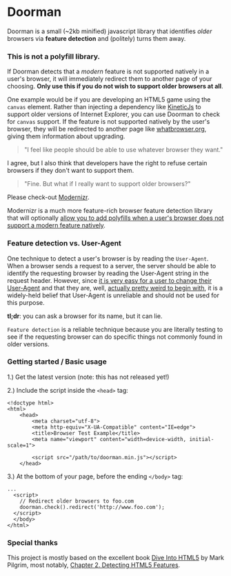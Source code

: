 # Doorman

Doorman is a small (~2kb minified) javascript library that identifies *older* browsers via **feature detection** and (politely) turns them away.

### This is not a polyfill library.

If Doorman detects that a *modern* feature is not supported natively in a user's browser, it will immediately redirect them to another page of your choosing. **Only use this if you do not wish to support older browsers at all**.

One example would be if you are developing an HTML5 game using the `canvas` element. Rather than injecting a dependency like [KineticJs](http://kineticjs.com/) to support older versions of Internet Explorer, you can use Doorman to check for `canvas` support. If the feature is not supported natively by the user's browser, they will be redirected to another page like [whatbrowser.org](http://www.whatbrowser.org), giving them information about upgrading.

> "I feel like people should be able to use whatever browser they want."

I agree, but I also think that developers have the right to refuse certain browsers if they don't want to support them.

> "Fine. But what if I really want to support older browsers?"

Please check-out [Modernizr](http://modernizr.com/docs/#whatis).

Modernizr is a much more feature-rich browser feature detection library that will optionally [allow you to add polyfills when a user's browser does not support a modern feature natively](https://github.com/Modernizr/Modernizr/wiki/HTML5-Cross-browser-Polyfills).

### Feature detection vs. User-Agent

One technique to detect a user's browser is by reading the `User-Agent`. When a browser sends a request to a server, the server should be able to identify the requesting browser by reading the User-Agent string in the request header. However, since [it is very easy for a user to change their User-Agent](http://www.howtogeek.com/113439/how-to-change-your-browsers-user-agent-without-installing-any-extensions/) and that they are, well, [actually pretty weird to begin with](http://webaim.org/blog/user-agent-string-history/), it is a widely-held belief that User-Agent is unreliable and should not be used for this purpose.

**tl;dr**: you can ask a browser for its name, but it can lie.

`Feature detection` is a reliable technique because you are literally testing to see if the requesting browser can do specific things not commonly found in older versions.

### Getting started / Basic usage

1.) Get the latest version (note: this has not released yet!)

2.) Include the script inside the `<head>` tag:

```
<!doctype html>
<html>
    <head>
        <meta charset="utf-8">
        <meta http-equiv="X-UA-Compatible" content="IE=edge">
        <title>Browser Test Example</title>
        <meta name="viewport" content="width=device-width, initial-scale=1">

        <script src="/path/to/doorman.min.js"></script>
    </head>
```

3.) At the bottom of your page, before the ending `</body>` tag:

```
...
  <script>
    // Redirect older browsers to foo.com
    doorman.check().redirect('http://www.foo.com');
  </script>
  </body>
</html>
```

### Special thanks

This project is mostly based on the excellent book [Dive Into HTML5](http://diveintohtml5.info/index.html) by Mark Pilgrim, most notably, [Chapter 2. Detecting HTML5 Features](http://diveintohtml5.info/detect.html).
